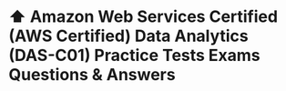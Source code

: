 # ⬆️ Amazon Web Services Certified (AWS Certified) Data Analytics (DAS-C01) Practice Tests Exams Questions & Answers
